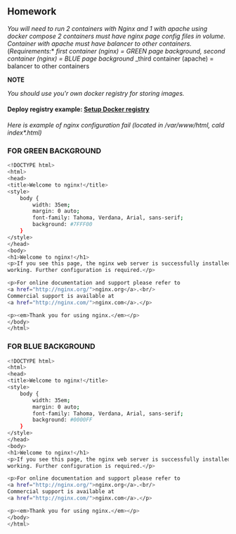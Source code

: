 ## Homework

_You will need to run 2 containers with Nginx and 1 with apache using docker compose_
_2 containers must have nginx page config files in volume. Container with apache must have balancer to other containers._
(_Requirements:_*
	_first container (nginx) = GREEN page background,_
	_second container (nginx) = BLUE page background_
	_third container (apache) = balancer to other containers

**NOTE**

_You should use you'r own docker registry for storing images._
#### Deploy registry example: [Setup Docker registry](https://docs.docker.com/registry/deploying/#run-a-local-registry)
_Here is example of nginx configuration fail (located in /var/www/html, cald index*.html)_


### FOR GREEN BACKGROUND
```sh
<!DOCTYPE html>
<html>
<head>
<title>Welcome to nginx!</title>
<style>
    body {
        width: 35em;
        margin: 0 auto;
        font-family: Tahoma, Verdana, Arial, sans-serif;
        background: #7FFF00
    }
</style>
</head>
<body>
<h1>Welcome to nginx!</h1>
<p>If you see this page, the nginx web server is successfully installed and
working. Further configuration is required.</p>

<p>For online documentation and support please refer to
<a href="http://nginx.org/">nginx.org</a>.<br/>
Commercial support is available at
<a href="http://nginx.com/">nginx.com</a>.</p>

<p><em>Thank you for using nginx.</em></p>
</body>
</html>
```

### FOR BLUE BACKGROUND
```sh
<!DOCTYPE html>
<html>
<head>
<title>Welcome to nginx!</title>
<style>
    body {
        width: 35em;
        margin: 0 auto;
        font-family: Tahoma, Verdana, Arial, sans-serif;
        background: #0000FF
    }
</style>
</head>
<body>
<h1>Welcome to nginx!</h1>
<p>If you see this page, the nginx web server is successfully installed and
working. Further configuration is required.</p>

<p>For online documentation and support please refer to
<a href="http://nginx.org/">nginx.org</a>.<br/>
Commercial support is available at
<a href="http://nginx.com/">nginx.com</a>.</p>

<p><em>Thank you for using nginx.</em></p>
</body>
</html>
```